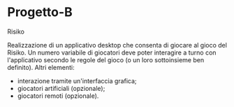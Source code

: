 # Progetto-B
Risiko

Realizzazione di un applicativo desktop che consenta di giocare al
gioco del Risiko. Un numero variabile di giocatori deve poter
interagire a turno con l'applicativo secondo le regole del gioco (o un
loro sottoinsieme ben definito). Altri elementi:
- interazione tramite un'interfaccia grafica;
- giocatori artificiali (opzionale);
- giocatori remoti (opzionale).
